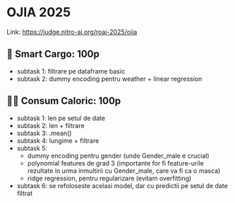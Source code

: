 # OJIA 2025

Link: https://judge.nitro-ai.org/roai-2025/ojia

## 🚚 Smart Cargo: 100p

- subtask 1: filtrare pe dataframe basic
- subtask 2: dummy encoding pentru weather + linear regression

## 🤾‍♂️ Consum Caloric: 100p

- subtask 1: len pe setul de date
- subtask 2: len + filtrare
- subtask 3: .mean()
- subtask 4: lungime + filtrare
- subtask 5:
  - dummy encoding pentru gender (unde Gender_male e crucial)
  - polynomial features de grad 3 (importante for fi feature-urile rezultate in urma inmultirii cu Gender_male, care va fi ca o masca)
  - ridge regression, pentru regularizare (evitam overfitting)
- subtask 6: se refoloseste acelasi model, dar cu predictii pe setul de date filtrat
